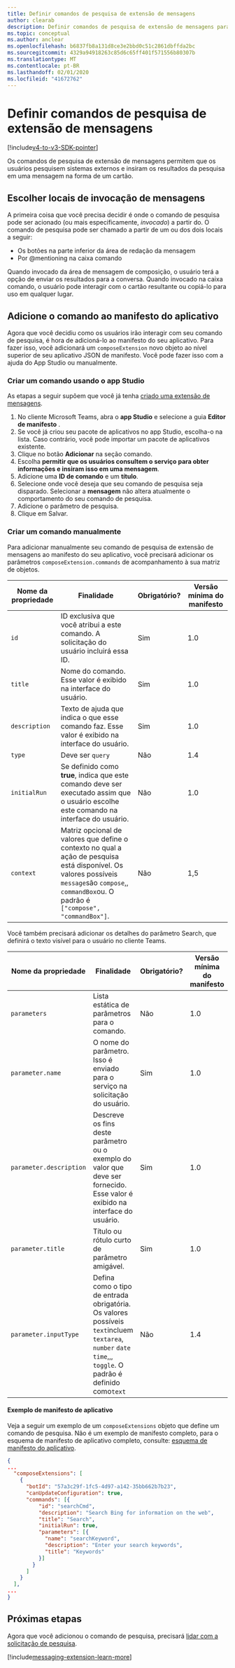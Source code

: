 ```yaml
---
title: Definir comandos de pesquisa de extensão de mensagens
author: clearab
description: Definir comandos de pesquisa de extensão de mensagens para os aplicativos do Microsoft Teams.
ms.topic: conceptual
ms.author: anclear
ms.openlocfilehash: b6837fb8a131d8ce3e2bbd0c51c2861dbffda2bc
ms.sourcegitcommit: 4329a94918263c85d6c65ff401f571556b80307b
ms.translationtype: MT
ms.contentlocale: pt-BR
ms.lasthandoff: 02/01/2020
ms.locfileid: "41672762"
---
```

# <a name="define-messaging-extension-search-commands"></a>Definir comandos de pesquisa de extensão de mensagens

[!include[v4-to-v3-SDK-pointer](~/includes/v4-to-v3-pointer-me.md)]

Os comandos de pesquisa de extensão de mensagens permitem que os usuários pesquisem sistemas externos e insiram os resultados da pesquisa em uma mensagem na forma de um cartão.

## <a name="choose-messaging-extension-invoke-locations"></a>Escolher locais de invocação de mensagens

A primeira coisa que você precisa decidir é onde o comando de pesquisa pode ser acionado (ou mais especificamente, *invocado*) a partir do. O comando de pesquisa pode ser chamado a partir de um ou dos dois locais a seguir:

* Os botões na parte inferior da área de redação da mensagem
* Por @mentioning na caixa comando

Quando invocado da área de mensagem de composição, o usuário terá a opção de enviar os resultados para a conversa. Quando invocado na caixa comando, o usuário pode interagir com o cartão resultante ou copiá-lo para uso em qualquer lugar.

## <a name="add-the-command-to-your-app-manifest"></a>Adicione o comando ao manifesto do aplicativo

Agora que você decidiu como os usuários irão interagir com seu comando de pesquisa, é hora de adicioná-lo ao manifesto do seu aplicativo. Para fazer isso, você adicionará um `composeExtension` novo objeto ao nível superior de seu aplicativo JSON de manifesto. Você pode fazer isso com a ajuda do App Studio ou manualmente.

### <a name="create-a-command-using-app-studio"></a>Criar um comando usando o app Studio

As etapas a seguir supõem que você já tenha [criado uma extensão de mensagens](~/messaging-extensions/how-to/create-messaging-extension.md).

1. No cliente Microsoft Teams, abra o **app Studio** e selecione a guia **Editor de manifesto** .
2. Se você já criou seu pacote de aplicativos no app Studio, escolha-o na lista. Caso contrário, você pode importar um pacote de aplicativos existente.
3. Clique no botão **Adicionar** na seção comando.
4. Escolha **permitir que os usuários consultem o serviço para obter informações e insiram isso em uma mensagem**.
5. Adicione uma **ID de comando** e um **título**.
6. Selecione onde você deseja que seu comando de pesquisa seja disparado. Selecionar a **mensagem** não altera atualmente o comportamento do seu comando de pesquisa.
7. Adicione o parâmetro de pesquisa.
8. Clique em Salvar.

### <a name="manually-create-a-command"></a>Criar um comando manualmente

Para adicionar manualmente seu comando de pesquisa de extensão de mensagens ao manifesto do seu aplicativo, você precisará adicionar os parâmetros `composeExtension.commands` de acompanhamento à sua matriz de objetos.

| Nome da propriedade | Finalidade | Obrigatório? | Versão mínima do manifesto |
|---|---|---|---|
| `id` | ID exclusiva que você atribui a este comando. A solicitação do usuário incluirá essa ID. | Sim | 1.0 |
| `title` | Nome do comando. Esse valor é exibido na interface do usuário. | Sim | 1.0 |
| `description` | Texto de ajuda que indica o que esse comando faz. Esse valor é exibido na interface do usuário. | Sim | 1.0 |
| `type` | Deve ser `query` | Não | 1.4 |
|`initialRun` | Se definido como **true**, indica que este comando deve ser executado assim que o usuário escolhe este comando na interface do usuário. | Não | 1.0 |
| `context` | Matriz opcional de valores que define o contexto no qual a ação de pesquisa está disponível. Os valores possíveis `message`são `compose`,, `commandBox`ou. O padrão é `["compose", "commandBox"]`. | Não | 1,5 |

Você também precisará adicionar os detalhes do parâmetro Search, que definirá o texto visível para o usuário no cliente Teams.

| Nome da propriedade | Finalidade | Obrigatório? | Versão mínima do manifesto |
|---|---|---|---|
| `parameters` | Lista estática de parâmetros para o comando. | Não | 1.0 |
| `parameter.name` | O nome do parâmetro. Isso é enviado para o serviço na solicitação do usuário. | Sim | 1.0 |
| `parameter.description` | Descreve os fins deste parâmetro ou o exemplo do valor que deve ser fornecido. Esse valor é exibido na interface do usuário. | Sim | 1.0 |
| `parameter.title` | Título ou rótulo curto de parâmetro amigável. | Sim | 1.0 |
| `parameter.inputType` | Defina como o tipo de entrada obrigatória. Os valores possíveis `text`incluem `textarea`, `number` `date` `time`,,, `toggle`. O padrão é definido como`text` | Não | 1.4 |

#### <a name="app-manifest-example"></a>Exemplo de manifesto de aplicativo

Veja a seguir um exemplo de um `composeExtensions` objeto que define um comando de pesquisa. Não é um exemplo de manifesto completo, para o esquema de manifesto de aplicativo completo, consulte: [esquema de manifesto do aplicativo](~/resources/schema/manifest-schema.md).

```json
{
...
  "composeExtensions": [
    {
      "botId": "57a3c29f-1fc5-4d97-a142-35bb662b7b23",
      "canUpdateConfiguration": true,
      "commands": [{
          "id": "searchCmd",
          "description": "Search Bing for information on the web",
          "title": "Search",
          "initialRun": true,
          "parameters": [{
            "name": "searchKeyword",
            "description": "Enter your search keywords",
            "title": "Keywords"
          }]
        }
      ]
    }
  ],
...
}
```

## <a name="next-steps"></a>Próximas etapas

Agora que você adicionou o comando de pesquisa, precisará [lidar com a solicitação de pesquisa](~/messaging-extensions/how-to/search-commands/respond-to-search.md).

[!include[messaging-extension-learn-more](~/includes/messaging-extensions/learn-more.md)]